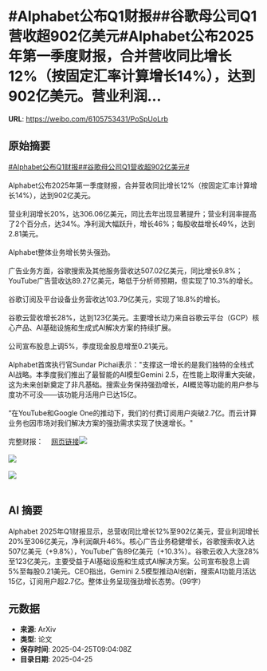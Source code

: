 # #Alphabet公布Q1财报##谷歌母公司Q1营收超902亿美元#Alphabet公布2025年第一季度财报，合并营收同比增长12%（按固定汇率计算增长14%），达到902亿美元。营业利润...

**URL**: https://weibo.com/6105753431/PoSpUoLrb

## 原始摘要

<a href="https://m.weibo.cn/search?containerid=231522type%3D1%26t%3D10%26q%3D%23Alphabet%E5%85%AC%E5%B8%83Q1%E8%B4%A2%E6%8A%A5%23&amp;extparam=%23Alphabet%E5%85%AC%E5%B8%83Q1%E8%B4%A2%E6%8A%A5%23" data-hide=""><span class="surl-text">#Alphabet公布Q1财报#</span></a><a href="https://m.weibo.cn/search?containerid=231522type%3D1%26t%3D10%26q%3D%23%E8%B0%B7%E6%AD%8C%E6%AF%8D%E5%85%AC%E5%8F%B8Q1%E8%90%A5%E6%94%B6%E8%B6%85902%E4%BA%BF%E7%BE%8E%E5%85%83%23&amp;extparam=%23%E8%B0%B7%E6%AD%8C%E6%AF%8D%E5%85%AC%E5%8F%B8Q1%E8%90%A5%E6%94%B6%E8%B6%85902%E4%BA%BF%E7%BE%8E%E5%85%83%23" data-hide=""><span class="surl-text">#谷歌母公司Q1营收超902亿美元#</span></a><br><br>Alphabet公布2025年第一季度财报，合并营收同比增长12%（按固定汇率计算增长14%），达到902亿美元。<br><br>营业利润增长20%，达306.06亿美元，同比去年出现显著提升；营业利润率提高了2个百分点，达34%。净利润大幅跃升，增长46%；每股收益增长49%，达到2.81美元。<br><br>Alphabet整体业务增长势头强劲。<br><br>广告业务方面，谷歌搜索及其他服务营收达507.02亿美元，同比增长9.8%；YouTube广告营收达89.27亿美元，略低于分析师预期，但实现了10.3%的增长。<br><br>谷歌订阅及平台设备业务营收达103.79亿美元，实现了18.8%的增长。<br><br>谷歌云营收增长28%，达到123亿美元。主要增长动力来自谷歌云平台（GCP）核心产品、AI基础设施和生成式AI解决方案的持续扩展。<br><br>公司宣布股息上调5%，季度现金股息增至0.21美元。<br><br>Alphabet首席执行官Sundar Pichai表示："支撑这一增长的是我们独特的全栈式AI战略。本季度我们推出了最智能的AI模型Gemini 2.5，在性能上取得重大突破，这为未来创新奠定了非凡基础。搜索业务保持强劲增长，AI概览等功能的用户参与度功不可没——该功能月活用户已达15亿。<br><br>“在YouTube和Google One的推动下，我们的付费订阅用户突破2.7亿。而云计算业务也因市场对我们解决方案的强劲需求实现了快速增长。"<br><br>完整财报：<a href="https://weibo.cn/sinaurl?u=https%3A%2F%2Fabc.xyz%2Finvestor%2Fearnings%2F" data-hide=""><span class="url-icon"><img style="width: 1rem;height: 1rem" src="https://h5.sinaimg.cn/upload/2015/09/25/3/timeline_card_small_web_default.png" referrerpolicy="no-referrer"></span><span class="surl-text">网页链接</span></a><img style="" src="https://tvax1.sinaimg.cn/large/006Fd7o3ly1i0sxftumu8j31go0tgwi3.jpg" referrerpolicy="no-referrer"><br><br><img style="" src="https://tvax1.sinaimg.cn/large/006Fd7o3ly1i0sxfwzhxwj31ds0sc1dc.jpg" referrerpolicy="no-referrer"><br><br><img style="" src="https://tvax1.sinaimg.cn/large/006Fd7o3ly1i0sxfzagj3j31e61721kx.jpg" referrerpolicy="no-referrer"><br><br>

## AI 摘要

Alphabet 2025年Q1财报显示，总营收同比增长12%至902亿美元，营业利润增长20%至306亿美元，净利润飙升46%。核心广告业务稳健增长，谷歌搜索收入达507亿美元（+9.8%），YouTube广告89亿美元（+10.3%）。谷歌云收入大涨28%至123亿美元，主要受益于AI基础设施和生成式AI解决方案。公司宣布股息上调5%至每股0.21美元。CEO指出，Gemini 2.5模型推动AI创新，搜索AI功能月活达15亿，订阅用户超2.7亿。整体业务呈现强劲增长态势。（99字）

## 元数据

- **来源**: ArXiv
- **类型**: 论文
- **保存时间**: 2025-04-25T09:04:08Z
- **目录日期**: 2025-04-25

